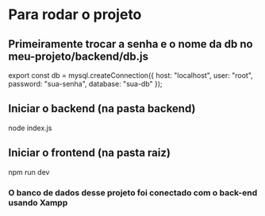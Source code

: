 # Para rodar o projeto

## Primeiramente trocar a senha e o nome da db no meu-projeto/backend/db.js

export const db = mysql.createConnection({
    host: "localhost",
    user: "root",
    password: "sua-senha",
    database: "sua-db"
});

## Iniciar o backend (na pasta backend)
node index.js

## Iniciar o frontend (na pasta raiz)
npm run dev

### O banco de dados desse projeto foi conectado com o back-end usando Xampp
